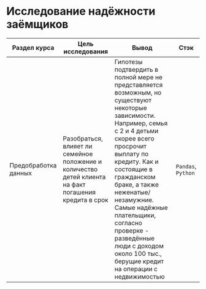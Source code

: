 # Исследование надёжности заёмщиков

Раздел курса| Цель исследования | Вывод | Стэк
------------- |------------------|---------------- | -----------------------
Предобработка данных |Разобраться, влияет ли семейное положение и количество детей клиента на факт погашения кредита в срок | Гипотезы подтвердить в полной мере не представляется возможным, но существуют некоторые зависимости. Например, семья с 2 и 4 детьми скорее всего просрочит выплату по кредиту. Как и состоящие в гражданском браке, а также неженатые/незамужние. Самые надёжные плательщики, согласно проверке - разведённые люди с доходом около 100 тыс., берущие кредит на операции с недвижимостью| `Pandas`, `Python`

